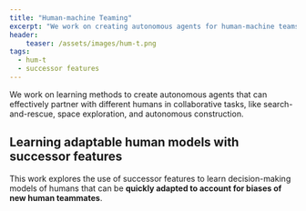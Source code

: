 ```yaml
---
title: "Human-machine Teaming"
excerpt: "We work on creating autonomous agents for human-machine teams."
header:
    teaser: /assets/images/hum-t.png
tags:
  - hum-t
  - successor features
---
```


We work on learning methods to create autonomous agents that can effectively partner with different humans in collaborative tasks, like search-and-rescue, space exploration, and autonomous construction.

## Learning adaptable human models with successor features

This work explores the use of successor features to learn decision-making models of humans that can be **quickly adapted to account for biases of new human teammates**.
